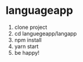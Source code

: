 # languageapp

1. clone project
2. cd languegeapp/langapp
3. npm install
4. yarn start
5. be happy!
